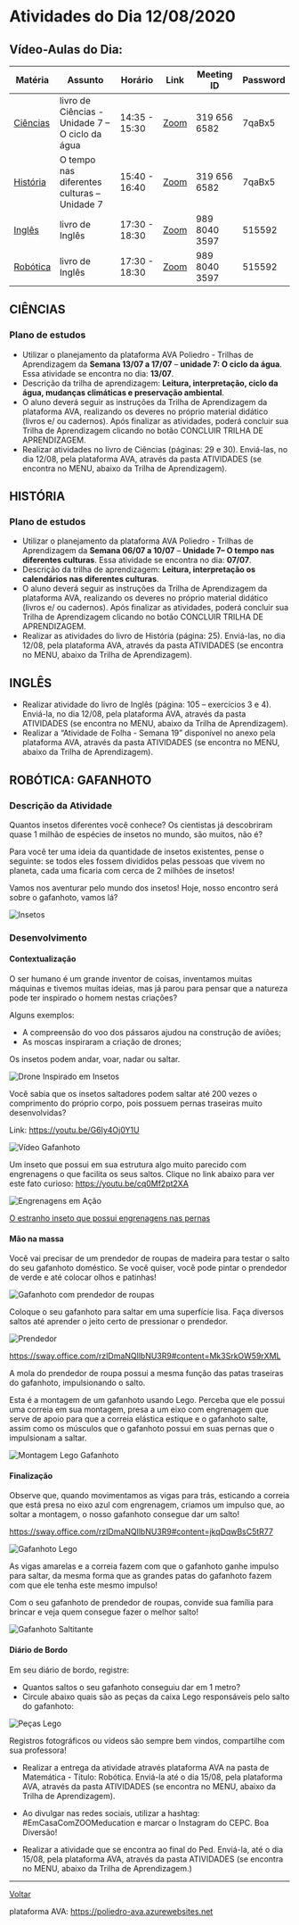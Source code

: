 # Atividades do Dia 12/08/2020

## Vídeo-Aulas do Dia:

| Matéria | Assunto |Horário | Link | Meeting ID | Password |
|---------|---------|--------|------|------------|----------|
| [Ciências](#ciências) | livro de Ciências - Unidade 7 – O ciclo da água | 14:35 - 15:30 | [Zoom](https://zoom.us/j/3196566582?pwd=cFNUb3BrREpzanpQV2toZ09RbjFnUT09) | 319 656 6582 | 7qaBx5 |
| [História](#história) | O tempo nas diferentes culturas – Unidade 7 | 15:40 - 16:40 | [Zoom](https://zoom.us/j/3196566582?pwd=cFNUb3BrREpzanpQV2toZ09RbjFnUT09) | 319 656 6582 | 7qaBx5 |
| [Inglês](#inglês) | livro de Inglês | 17:30 - 18:30 | [Zoom](https://zoom.us/j/98980403597?pwd=Y1NUMHN0SlJIdzZRcHhVNkMyM3AyZz09) | 989 8040 3597 | 515592 | 
| [Robótica](#robótica-gafanhoto) | livro de Inglês | 17:30 - 18:30 | [Zoom](https://zoom.us/j/98980403597?pwd=Y1NUMHN0SlJIdzZRcHhVNkMyM3AyZz09) | 989 8040 3597 | 515592 | 


## CIÊNCIAS

### Plano de estudos

- Utilizar o planejamento da plataforma AVA Poliedro - Trilhas de Aprendizagem da **Semana 13/07 a 17/07** – **unidade 7: O ciclo da água**. Essa atividade se encontra no dia: **13/07**.
- Descrição da trilha de aprendizagem: **Leitura, interpretação, ciclo da água, mudanças climáticas e preservação ambiental**.
- O aluno deverá seguir as instruções da Trilha de Aprendizagem da plataforma AVA, realizando os deveres no próprio material didático (livros e/ ou cadernos). Após finalizar as atividades, poderá concluir sua Trilha de Aprendizagem clicando no botão CONCLUIR TRILHA DE APRENDIZAGEM.
- Realizar atividades no livro de Ciências (páginas: 29 e 30). Enviá-las, no dia 12/08, pela plataforma AVA, através da pasta ATIVIDADES (se encontra no MENU, abaixo da Trilha de Aprendizagem).

## HISTÓRIA

### Plano de estudos

- Utilizar o planejamento da plataforma AVA Poliedro - Trilhas de Aprendizagem da **Semana 06/07 a 10/07** – **Unidade 7– O tempo nas diferentes culturas**. Essa atividade se encontra no dia: **07/07**.
- Descrição da trilha de aprendizagem: **Leitura, interpretação os calendários nas diferentes culturas**.
- O aluno deverá seguir as instruções da Trilha de Aprendizagem da plataforma AVA, realizando os deveres no próprio material didático (livros e/ ou cadernos). Após finalizar as atividades, poderá concluir sua Trilha de Aprendizagem clicando no botão CONCLUIR TRILHA DE APRENDIZAGEM.
- Realizar as atividades do livro de História (página: 25). Enviá-las, no dia 12/08, pela plataforma AVA, através da pasta ATIVIDADES (se encontra no MENU, abaixo da Trilha de Aprendizagem).

## INGLÊS

- Realizar atividade do livro de Inglês (página: 105 – exercícios 3 e 4). Enviá-la, no dia 12/08, pela plataforma AVA, através da pasta ATIVIDADES (se encontra no MENU, abaixo da Trilha de Aprendizagem).
- Realizar a “Atividade de Folha - Semana 19” disponível no anexo pela plataforma AVA, através da pasta ATIVIDADES (se encontra no MENU, abaixo da Trilha de Aprendizagem).

## ROBÓTICA: GAFANHOTO

### Descrição da Atividade

Quantos insetos diferentes você conhece? Os cientistas já descobriram quase 1 milhão de espécies de insetos no mundo, são muitos, não é?

Para você ter uma ideia da quantidade de insetos existentes, pense o seguinte: se todos eles fossem divididos pelas pessoas que vivem no planeta, cada uma ficaria com cerca de 2 milhões de insetos!

Vamos nos aventurar pelo mundo dos insetos! Hoje, nosso encontro será sobre o gafanhoto, vamos lá?

![Insetos](../imgs/Robotica_S19_01.png)

### Desenvolvimento

#### Contextualização

O ser humano é um grande inventor de coisas, inventamos muitas máquinas e tivemos muitas ideias, mas já parou para pensar que a natureza pode ter inspirado o homem nestas criações?
  
Alguns exemplos:
  
  * A compreensão do voo dos pássaros ajudou na construção de aviões;
  * As moscas inspiraram a criação de drones;
  
Os insetos podem andar, voar, nadar ou saltar.

![Drone Inspirado em Insetos](../imgs/Robotica_S19_02.png)

Você sabia que os insetos saltadores podem saltar até 200 vezes o comprimento do próprio corpo, pois possuem pernas traseiras muito desenvolvidas?
  
Link: <https://youtu.be/G6Iy4Oj0Y1U>

![Vídeo Gafanhoto](../imgs/Robotica_S19_03.png)


Um inseto que possui em sua estrutura algo muito parecido com engrenagens o que facilita os seus saltos. Clique no link abaixo para ver este fato curioso: <https://youtu.be/cq0Mf2pt2XA>
  
![Engrenagens em Ação](../imgs/Robotica_S19_04.png)

[O estranho inseto que possui engrenagens nas pernas](https://hypescience.com/conheca-o-inseto-que-tem-engrenagens-nas-pernas/)
  
#### Mão na massa

Você vai precisar de um prendedor de roupas de madeira para testar o salto do seu gafanhoto doméstico. Se você quiser, você pode pintar o prendedor de verde e até colocar olhos e patinhas!

![Gafanhoto com prendedor de roupas](../imgs/Robotica_S19_05.png)

Coloque o seu gafanhoto para saltar em uma superfície lisa. Faça diversos saltos até aprender o jeito certo de pressionar o prendedor.

![Prendedor](../imgs/Robotica_S19_06.png)

<https://sway.office.com/rzIDmaNQllbNU3R9#content=Mk3SrkOW59rXML>

A mola do prendedor de roupa possui a mesma função das patas traseiras do gafanhoto, impulsionando o salto.

Esta é a montagem de um gafanhoto usando Lego. Perceba que ele possui uma correia em sua montagem, presa a um eixo com engrenagem que serve de apoio para que a correia elástica estique e o gafanhoto salte, assim como os músculos que o gafanhoto possui em suas pernas que o impulsionam a saltar.

![Montagem Lego Gafanhoto](../imgs/Robotica_S19_07.png)

#### Finalização

Observe que, quando movimentamos as vigas para trás, esticando a correia que está presa no eixo azul com engrenagem, criamos um impulso que, ao soltar a montagem, o nosso gafanhoto consegue dar um salto!

<https://sway.office.com/rzIDmaNQllbNU3R9#content=jkqDqwBsC5tR77>

![Gafanhoto Lego](../imgs/Robotica_S19_08.png)

As vigas amarelas e a correia fazem com que o gafanhoto ganhe impulso para saltar, da mesma forma que as grandes patas do gafanhoto fazem com que ele tenha este mesmo impulso!

Com o seu gafanhoto de prendedor de roupas, convide sua família para brincar e veja quem consegue fazer o melhor salto!

![Gafanhoto Saltitante](../imgs/Robotica_S19_09.png)

#### Diário de Bordo

Em seu diário de bordo, registre:

  * Quantos saltos o seu gafanhoto conseguiu dar em 1 metro?
  * Circule abaixo quais são as peças da caixa Lego responsáveis pelo salto do gafanhoto:

![Peças Lego](../imgs/Robotica_S19_10.png)

Registros fotográficos ou vídeos são sempre bem vindos, compartilhe com sua professora!

- Realizar a entrega da atividade através plataforma AVA na pasta de Matemática - Título: Robótica. Enviá-la até o dia 15/08, pela plataforma AVA, através da pasta ATIVIDADES (se encontra no MENU, abaixo da Trilha de Aprendizagem).

- Ao divulgar nas redes sociais, utilizar a hashtag: #EmCasaComZOOMeducation e marcar o Instagram do CEPC. Boa Diversão!

- Realizar a atividade que se encontra ao final do Ped. Enviá-la, até o dia 15/08, pela plataforma AVA, através da pasta ATIVIDADES (se encontra no MENU, abaixo da Trilha de Aprendizagem.)

---
[Voltar](index.md)


plataforma AVA: https://poliedro-ava.azurewebsites.net
